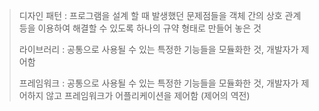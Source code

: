 > 디자인 패턴 : 프로그램을 설계 할 때 발생했던 문제점들을 객체 간의 상호 관계 등을 이용하여 해결할 수 있도록 하나의 규약 형태로 만들어 놓은 것
>
> 라이브러리 : 공통으로 사용될 수 있는 특정한 기능들을 모듈화한 것, 개발자가 제어함
>
> 프레임워크 : 공통으로 사용될 수 있는 특정한 기능들을 모듈화한 것, 개발자가 제어하지 않고 프레임워크가 어플리케이션을 제어함 (제어의 역전)